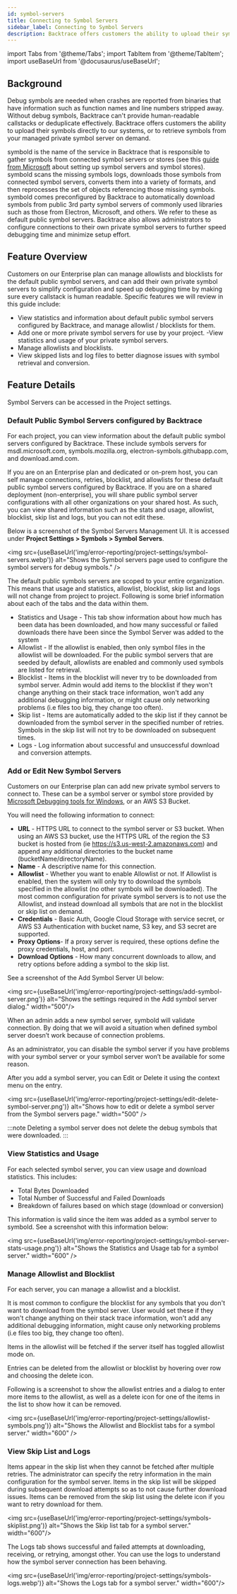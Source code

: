 ```yaml
---
id: symbol-servers
title: Connecting to Symbol Servers
sidebar_label: Connecting to Symbol Servers
description: Backtrace offers customers the ability to upload their symbols directly to our systems, or to retrieve symbols from your managed private symbol server on demand.
---
```


import Tabs from '@theme/Tabs';
import TabItem from '@theme/TabItem';
import useBaseUrl from '@docusaurus/useBaseUrl';

## Background

Debug symbols are needed when crashes are reported from binaries that have information such as function names and line numbers stripped away. Without debug symbols, Backtrace can't provide human-readable callstacks or deduplicate effectively. Backtrace offers customers the ability to upload their symbols directly to our systems, or to retrieve symbols from your managed private symbol server on demand.

symbold is the name of the service in Backtrace that is responsible to gather symbols from connected symbol servers or stores (see this [guide from Microsoft](https://docs.microsoft.com/en-us/windows/win32/debug/symbol-servers-and-symbol-stores) about setting up symbol servers and symbol stores). symbold scans the missing symbols logs, downloads those symbols from connected symbol servers, converts them into a variety of formats, and then reprocesses the set of objects referencing those missing symbols. symbold comes preconfigured by Backtrace to automatically download symbols from public 3rd party symbol servers of commonly used libraries such as those from Electron, Microsoft, and others. We refer to these as default public symbol servers. Backtrace also allows administrators to configure connections to their own private symbol servers to further speed debugging time and minimize setup effort.

## Feature Overview

Customers on our Enterprise plan can manage allowlists and blocklists for the default public symbol servers, and can add their own private symbol servers to simplify configuration and speed up debugging time by making sure every callstack is human readable. Specific features we will review in this guide include:

- View statistics and information about default public symbol servers configured by Backtrace, and manage allowlist / blocklists for them.
- Add one or more private symbol servers for use by your project.
  -View statistics and usage of your private symbol servers.
- Manage allowlists and blocklists.
- View skipped lists and log files to better diagnose issues with symbol retrieval and conversion.

## Feature Details

Symbol Servers can be accessed in the Project settings.

### Default Public Symbol Servers configured by Backtrace

For each project, you can view information about the default public symbol servers configured by Backtrace. These include symbols servers for msdl.microsoft.com, symbols.mozilla.org, electron-symbols.githubapp.com, and download.amd.com.

If you are on an Enterprise plan and dedicated or on-prem host, you can self manage connections, retries, blocklist, and allowlists for these default public symbol servers configured by Backtrace. If you are on a shared deployment (non-enterprise), you will share public symbol server configurations with all other organizations on your shared host. As such, you can view shared information such as the stats and usage, allowlist, blocklist, skip list and logs, but you can not edit these.

Below is a screenshot of the Symbol Servers Management UI. It is accessed under **Project Settings > Symbols > Symbol Servers**.

<img src={useBaseUrl('img/error-reporting/project-settings/symbol-servers.webp')} alt="Shows the Symbol servers page used to configure the symbol servers for debug symbols." />

The default public symbols servers are scoped to your entire organization. This means that usage and statistics, allowlist, blocklist, skip list and logs will not change from project to project. Following is some brief information about each of the tabs and the data within them.

- Statistics and Usage - This tab show information about how much has been data has been downloaded, and how many successful or failed downloads there have been since the Symbol Server was added to the system
- Allowlist - If the allowlist is enabled, then only symbol files in the allowlist will be downloaded. For the public symbol servers that are seeded by default, allowlists are enabled and commonly used symbols are listed for retrieval.
- Blocklist - Items in the blocklist will never try to be downloaded from symbol server. Admin would add items to the blocklist if they won't change anything on their stack trace information, won't add any additional debugging information, or might cause only networking problems (i.e files too big, they change too often).
- Skip list - Items are automatically added to the skip list if they cannot be downloaded from the symbol server in the specified number of retries. Symbols in the skip list will not try to be downloaded on subsequent times.
- Logs - Log information about successful and unsuccessful download and conversion attempts.

### Add or Edit New Symbol Servers

Customers on our Enterprise plan can add new private symbol servers to connect to. These can be a symbol server or symbol store provided by [Microsoft Debugging tools for Windows](https://docs.microsoft.com/en-us/windows/win32/debug/symbol-servers-and-symbol-stores), or an AWS S3 Bucket.

You will need the following information to connect:

- **URL** - HTTPS URL to connect to the symbol server or S3 bucket. When using an AWS S3 bucket, use the HTTPS URL of the region the S3 bucket is hosted from (ie https://s3.us-west-2.amazonaws.com) and append any additional directories to the bucket name (bucketName/directoryName).
- **Name** - A descriptive name for this connection.
- **Allowlist** - Whether you want to enable Allowlist or not. If Allowlist is enabled, then the system will only try to download the symbols specified in the allowlist (no other symbols will be downloaded). The most common configuration for private symbol servers is to not use the Allowlist, and instead download all symbols that are not in the blocklist or skip list on demand.
- **Credentials** - Basic Auth, Google Cloud Storage with service secret, or AWS S3 Authentication with bucket name, S3 key, and S3 secret are supported.
- **Proxy Options**- If a proxy server is required, these options define the proxy credentials, host, and port.
- **Download Options** - How many concurrent downloads to allow, and retry options before adding a symbol to the skip list.

See a screenshot of the Add Symbol Server UI below:

<img src={useBaseUrl('img/error-reporting/project-settings/add-symbol-server.png')} alt="Shows the settings required in the Add symbol server dialog." width="500"/>

When an admin adds a new symbol server, symbold will validate connection. By doing that we will avoid a situation when defined symbol server doesn’t work because of connection problems.

As an administrator, you can disable the symbol server if you have problems with your symbol server or your symbol server won’t be available for some reason.

After you add a symbol server, you can Edit or Delete it using the context menu on the entry.

<img src={useBaseUrl('img/error-reporting/project-settings/edit-delete-symbol-server.png')} alt="Shows how to edit or delete a symbol server from the Symbol servers page." width="500" />

:::note
Deleting a symbol server does not delete the debug symbols that were downloaded.
:::

### View Statistics and Usage

For each selected symbol server, you can view usage and download statistics. This includes:

- Total Bytes Downloaded
- Total Number of Successful and Failed Downloads
- Breakdown of failures based on which stage (download or conversion)

This information is valid since the item was added as a symbol server to symbold. See a screenshot with this information below:

<img src={useBaseUrl('img/error-reporting/project-settings/symbol-server-stats-usage.png')} alt="Shows the Statistics and Usage tab for a symbol server." width="600" />

### Manage Allowlist and Blocklist

For each server, you can manage a allowlist and a blocklist.

It is most common to configure the blocklist for any symbols that you don't want to download from the symbol server. User would set these if they won't change anything on their stack trace information, won't add any additional debugging information, might cause only networking problems (i.e files too big, they change too often).

Items in the allowlist will be fetched if the server itself has toggled allowlist mode on.

Entries can be deleted from the allowlist or blocklist by hovering over row and choosing the delete icon.

Following is a screenshot to show the allowlist entries and a dialog to enter more items to the allowlist, as well as a delete icon for one of the items in the list to show how it can be removed.

<img src={useBaseUrl('img/error-reporting/project-settings/allowlist-symbols.png')} alt="Shows the Allowlist and Blocklist tabs for a symbol server." width="600" />

### View Skip List and Logs

Items appear in the skip list when they cannot be fetched after multiple retries. The administrator can specify the retry information in the main configuration for the symbol server. Items in the skip list will be skipped during subsequent download attempts so as to not cause further download issues. Items can be removed from the skip list using the delete icon if you want to retry download for them.

<img src={useBaseUrl('img/error-reporting/project-settings/symbols-skiplist.png')} alt="Shows the Skip list tab for a symbol server." width="600"/>

The Logs tab shows successful and failed attempts at downloading, receiving, or retrying, amongst other. You can use the logs to understand how the symbol server connection has been behaving.

<img src={useBaseUrl('img/error-reporting/project-settings/symbols-logs.webp')} alt="Shows the Logs tab for a symbol server." width="600"/>
